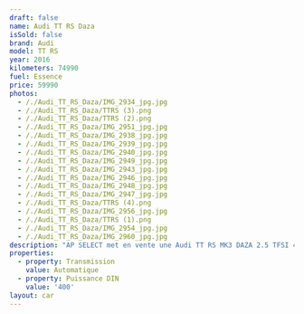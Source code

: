 ```yaml
---
draft: false
name: Audi TT RS Daza
isSold: false
brand: Audi
model: TT RS
year: 2016
kilometers: 74990
fuel: Essence
price: 59990
photos:
  - /./Audi_TT_RS_Daza/IMG_2934_jpg.jpg
  - /./Audi_TT_RS_Daza/TTRS (3).png
  - /./Audi_TT_RS_Daza/TTRS (2).png
  - /./Audi_TT_RS_Daza/IMG_2951_jpg.jpg
  - /./Audi_TT_RS_Daza/IMG_2938_jpg.jpg
  - /./Audi_TT_RS_Daza/IMG_2939_jpg.jpg
  - /./Audi_TT_RS_Daza/IMG_2940_jpg.jpg
  - /./Audi_TT_RS_Daza/IMG_2949_jpg.jpg
  - /./Audi_TT_RS_Daza/IMG_2943_jpg.jpg
  - /./Audi_TT_RS_Daza/IMG_2946_jpg.jpg
  - /./Audi_TT_RS_Daza/IMG_2948_jpg.jpg
  - /./Audi_TT_RS_Daza/IMG_2947_jpg.jpg
  - /./Audi_TT_RS_Daza/TTRS (4).png
  - /./Audi_TT_RS_Daza/IMG_2956_jpg.jpg
  - /./Audi_TT_RS_Daza/TTRS (1).png
  - /./Audi_TT_RS_Daza/IMG_2954_jpg.jpg
  - /./Audi_TT_RS_Daza/IMG_2960_jpg.jpg
description: "AP SELECT met en vente une Audi TT RS MK3 DAZA 2.5 TFSI 400ch S-Tronic.\nModèle du 12/2016 avec 74900km.\n\nCouleur Daytona grey Metallic, Intérieur Cuir avec pack intérieur Design RS blanc.\n\nCarte grise \U0001F1EB\U0001F1F7 sans malus.\n\nVendu avec une garantie 6 mois complète.\n\nLe véhicule est en parfait état avec historique complet Audi.\n\nGrand service effectué à 62000km en 2022 avec Vidange moteur, S-Tronic et Haldex.\n\nDernier service fait au 10/2023 à 73000km chez Audi Lyon.\n\n4 Pneus neuf remplacés pour la vente.\n\nOptimisation et fiabilisation :\n- Kit freins avant GERODISC 380 avec plaquettes sport avant / arrière (pour éviter les voilages des disques d’origine)\n- Ressorts prokit EIBACH -15mm\n- Préparation stage 1\n\nToutes les pièces AUDI peuvent être fournies pour la remise d’origine du véhicule.\n\nÉquipements et options :\n- Boîte S Tronic\n- Virtual cockpit\n- Châssis sport RS\n- Échappement sport RS à clapets\n- Suspensions Magnetic Ride\n- Jantes 20 RS gris alu\n- Pack extérieur RS gris alu\n- Pack cuir étendu\n- Sièges cuir RS\n- Intérieur RS Design blanc\n- Pack Carbon intérieur\n- Volant méplat RS\n- Sièges électriques et chauffants\n- KEYLESS ouverture / fermeture sans clés\n- Caméra de recul\n- GPS 3D Europe\n- Régulateur\n- Phares avant Matrix Led\n- Feux arrières LED\n- Parc distance contrôle PDC\n- Vitrage arrière surteinté\n- Connexion Ipod et USB\n- Affichage multifonctions plus\n- Climatisation bi zone\n- Éclairage et essuie-glaces automatique\n- Rétroviseurs rabattable électriquement et chauffants\n- Rétroviseurs int / ext Electrochrome\n- Bluetooth\n- Éclairage d’ambiance\n\n\nDisponible et visible sur RDV pour acheteur sérieux.\n\nPossibilité d'une garantie 3, 6 ou 12 mois en supplément.\n\nRéalisation des démarches d'immatriculation.\n\nAP SELECT c'est des solutions de courtage et conciergerie sur mesure pour profiter librement de sa passion et de son patrimoine.\n\nPrenez le volant, AP SELECT s'occupe du reste."
properties:
  - property: Transmission
    value: Automatique
  - property: Puissance DIN
    value: '400'
layout: car
---
```


